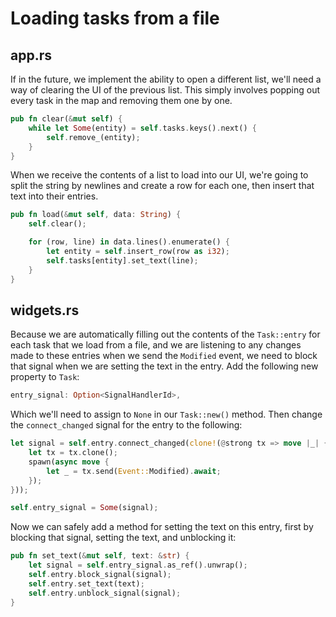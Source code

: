 # Loading tasks from a file

## app.rs

If in the future, we implement the ability to open a different list, we'll need a way of clearing the UI of the previous list. This simply involves popping out every task in the map and removing them one by one.

```rust
pub fn clear(&mut self) {
    while let Some(entity) = self.tasks.keys().next() {
        self.remove_(entity);
    }
}
```

When we receive the contents of a list to load into our UI, we're going to split the string by newlines and create a row for each one, then insert that text into their entries.

```rust
pub fn load(&mut self, data: String) {
    self.clear();

    for (row, line) in data.lines().enumerate() {
        let entity = self.insert_row(row as i32);
        self.tasks[entity].set_text(line);
    }
}
```

## widgets.rs

Because we are automatically filling out the contents of the `Task::entry` for each task that we load from a file, and we are listening to any changes made to these entries when we send the `Modified` event, we need to block that signal when we are setting the text in the entry. Add the following new property to `Task`:

```rust
entry_signal: Option<SignalHandlerId>,
```

Which we'll need to assign to `None` in our `Task::new()` method. Then change the `connect_changed` signal for the entry to the following:

```rust
let signal = self.entry.connect_changed(clone!(@strong tx => move |_| {
    let tx = tx.clone();
    spawn(async move {
        let _ = tx.send(Event::Modified).await;
    });
}));

self.entry_signal = Some(signal);
```

Now we can safely add a method for setting the text on this entry, first by blocking that signal, setting the text, and unblocking it:

```rust
pub fn set_text(&mut self, text: &str) {
    let signal = self.entry_signal.as_ref().unwrap();
    self.entry.block_signal(signal);
    self.entry.set_text(text);
    self.entry.unblock_signal(signal);
}
```